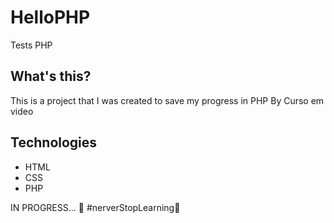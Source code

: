 # HelloPHP
Tests PHP

## What's this?

This is a project that I was created to save my progress in PHP 
By Curso em video

## Technologies

* HTML
* CSS
* PHP

IN PROGRESS... 🚧
#nerverStopLearning🚀

